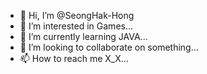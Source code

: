 - 👋 Hi, I’m @SeongHak-Hong
- 👀 I’m interested in Games...
- 🌱 I’m currently learning JAVA...
- 💞️ I’m looking to collaborate on something...
- 📫 How to reach me X_X...

<!---
SeongHak-Hong/SeongHak-Hong is a ✨ special ✨ repository because its `README.md` (this file) appears on your GitHub profile.
You can click the Preview link to take a look at your changes.
--->
